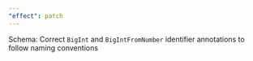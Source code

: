 ```yaml
---
"effect": patch
---
```


Schema: Correct `BigInt` and `BigIntFromNumber` identifier annotations to follow naming conventions
